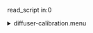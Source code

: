 read_script in:0<details><summary>diffuser-calibration.menu</summary><blockquote><pre>read_script in:0<details><summary>diffuser-calibration.cbk</summary><blockquote><pre>read_script in:0<details><summary>gain_high.rcp</summary><blockquote><pre>gain high
The above script included:0.0 seconds of data collection</pre></blockquote></details>read_script out {runTime} {runTime2}read_script in:0<details><summary>Exposure_80.rcp</summary><blockquote><pre>exposure 80
The above script included:0.0 seconds of data collection</pre></blockquote></details>read_script out {runTime} {runTime2}read_script in:0<details><summary>setupFlat.rcp</summary><blockquote><pre>diffuser  in
cover out
occ		out
shut	out
calib	out
The above script included:0.0 seconds of data collection</pre></blockquote></details>read_script out {runTime} {runTime2}read_script in:0<details><summary>setupDark.rcp</summary><blockquote><pre>shut	in
The above script included:0.0 seconds of data collection</pre></blockquote></details>read_script out {runTime} {runTime2}read_script in:0<details><summary>dark_01wave_1beam_16sums_10rep_BOTH.rcp</summary><blockquote><pre>shut	in
data	rcam	both	656.28	16
data	rcam	both	656.28	16
data	rcam	both	656.28	16
data	rcam	both	656.28	16
data	rcam	both	656.28	16
data	rcam	both	656.28	16
data	rcam	both	656.28	16
data	rcam	both	656.28	16
data	rcam	both	656.28	16
data	rcam	both	656.28	16
The above script included:54.2 seconds of data collection</pre></blockquote></details>read_script out {runTime} {runTime2}read_script in:0<details><summary>setupFlat.rcp</summary><blockquote><pre>diffuser  in
cover out
occ		out
shut	out
calib	out
The above script included:0.0 seconds of data collection</pre></blockquote></details>read_script out {runTime} {runTime2}read_script in:0<details><summary>530_FW.rcp</summary><blockquote><pre>prefilterrange 530
The above script included:0.0 seconds of data collection</pre></blockquote></details>read_script out {runTime} {runTime2}read_script in:0<details><summary>530_01wave_2beam_16sums_4rep_BOTH.rcp</summary><blockquote><pre>data	rcam	both	530.30	16
data	tcam	both	530.30	16
data	rcam	both	530.30	16
data	tcam	both	530.30	16
data	rcam	both	530.30	16
data	tcam	both	530.30	16
data	rcam	both	530.30	16
data	tcam	both	530.30	16
The above script included:43.36 seconds of data collection</pre></blockquote></details>read_script out {runTime} {runTime2}read_script in:0<details><summary>637_FW.rcp</summary><blockquote><pre>prefilterrange 637
The above script included:0.0 seconds of data collection</pre></blockquote></details>read_script out {runTime} {runTime2}read_script in:0<details><summary>637_01wave_2beam_16sums_4rep_BOTH.rcp</summary><blockquote><pre>data	rcam	both	637.40	16
data	tcam	both	637.40	16
data	rcam	both	637.40	16
data	tcam	both	637.40	16
data	rcam	both	637.40	16
data	tcam	both	637.40	16
data	rcam	both	637.40	16
data	tcam	both	637.40	16
The above script included:43.36 seconds of data collection</pre></blockquote></details>read_script out {runTime} {runTime2}read_script in:0<details><summary>656_FW.rcp</summary><blockquote><pre>prefilterrange 656
The above script included:0.0 seconds of data collection</pre></blockquote></details>read_script out {runTime} {runTime2}read_script in:0<details><summary>656_01wave_2beam_16sums_4rep_BOTH.rcp</summary><blockquote><pre>data	rcam	both	656.28	16
data	tcam	both	656.28	16
data	rcam	both	656.28	16
data	tcam	both	656.28	16
data	rcam	both	656.28	16
data	tcam	both	656.28	16
data	rcam	both	656.28	16
data	tcam	both	656.28	16
The above script included:43.36 seconds of data collection</pre></blockquote></details>read_script out {runTime} {runTime2}read_script in:0<details><summary>706_FW.rcp</summary><blockquote><pre>prefilterrange 706
The above script included:0.0 seconds of data collection</pre></blockquote></details>read_script out {runTime} {runTime2}read_script in:0<details><summary>706_01wave_2beam_16sums_4rep_BOTH.rcp</summary><blockquote><pre>data	rcam	both	706.20	16
data	tcam	both	706.20	16
data	rcam	both	706.20	16
data	tcam	both	706.20	16
data	rcam	both	706.20	16
data	tcam	both	706.20	16
data	rcam	both	706.20	16
data	tcam	both	706.20	16
The above script included:43.36 seconds of data collection</pre></blockquote></details>read_script out {runTime} {runTime2}read_script in:0<details><summary>789_FW.rcp</summary><blockquote><pre>prefilterrange 789
The above script included:0.0 seconds of data collection</pre></blockquote></details>read_script out {runTime} {runTime2}read_script in:0<details><summary>789_01wave_2beam_16sums_4rep_BOTH.rcp</summary><blockquote><pre>data	rcam	both	789.40	16
data	tcam	both	789.40	16
data	rcam	both	789.40	16
data	tcam	both	789.40	16
data	rcam	both	789.40	16
data	tcam	both	789.40	16
data	rcam	both	789.40	16
data	tcam	both	789.40	16
The above script included:43.36 seconds of data collection</pre></blockquote></details>read_script out {runTime} {runTime2}read_script in:0<details><summary>1074_FW.rcp</summary><blockquote><pre>prefilterrange 1074
The above script included:0.0 seconds of data collection</pre></blockquote></details>read_script out {runTime} {runTime2}read_script in:0<details><summary>1074_01wave_2beam_16sums_4rep_BOTH.rcp</summary><blockquote><pre>data	rcam	both	1074.70	16
data	tcam	both	1074.70	16
data	rcam	both	1074.70	16
data	tcam	both	1074.70	16
data	rcam	both	1074.70	16
data	tcam	both	1074.70	16
data	rcam	both	1074.70	16
data	tcam	both	1074.70	16
The above script included:43.36 seconds of data collection</pre></blockquote></details>read_script out {runTime} {runTime2}read_script in:0<details><summary>1079_FW.rcp</summary><blockquote><pre>prefilterrange 1079
The above script included:0.0 seconds of data collection</pre></blockquote></details>read_script out {runTime} {runTime2}read_script in:0<details><summary>1079_01wave_2beam_16sums_4rep_BOTH.rcp</summary><blockquote><pre>data	rcam	both	1079.80	16
data	tcam	both	1079.80	16
data	rcam	both	1079.80	16
data	tcam	both	1079.80	16
data	rcam	both	1079.80	16
data	tcam	both	1079.80	16
data	rcam	both	1079.80	16
data	tcam	both	1079.80	16
The above script included:43.36 seconds of data collection</pre></blockquote></details>read_script out {runTime} {runTime2}read_script in:0<details><summary>1083_FW.rcp</summary><blockquote><pre>prefilterrange 1083
The above script included:0.0 seconds of data collection</pre></blockquote></details>read_script out {runTime} {runTime2}read_script in:0<details><summary>1083_01wave_2beam_16sums_4rep_BOTH.rcp</summary><blockquote><pre>data	rcam	both	1083.00	16
data	tcam	both	1083.00	16
data	rcam	both	1083.00	16
data	tcam	both	1083.00	16
data	rcam	both	1083.00	16
data	tcam	both	1083.00	16
data	rcam	both	1083.00	16
data	tcam	both	1083.00	16
The above script included:43.36 seconds of data collection</pre></blockquote></details>read_script out {runTime} {runTime2}read_script in:0<details><summary>setupDark.rcp</summary><blockquote><pre>shut	in
The above script included:0.0 seconds of data collection</pre></blockquote></details>read_script out {runTime} {runTime2}read_script in:0<details><summary>dark_01wave_1beam_16sums_10rep_BOTH.rcp</summary><blockquote><pre>shut	in
data	rcam	both	656.28	16
data	rcam	both	656.28	16
data	rcam	both	656.28	16
data	rcam	both	656.28	16
data	rcam	both	656.28	16
data	rcam	both	656.28	16
data	rcam	both	656.28	16
data	rcam	both	656.28	16
data	rcam	both	656.28	16
data	rcam	both	656.28	16
The above script included:54.2 seconds of data collection</pre></blockquote></details>read_script out {runTime} {runTime2}read_script in:0<details><summary>setupND.rcp</summary><blockquote><pre>shut in
diffuser  out
nd in
cover out
occ		out
calib	out
shut	out
The above script included:0.0 seconds of data collection</pre></blockquote></details>read_script out {runTime} {runTime2}read_script in:0<details><summary>530_FW.rcp</summary><blockquote><pre>prefilterrange 530
The above script included:0.0 seconds of data collection</pre></blockquote></details>read_script out {runTime} {runTime2}read_script in:0<details><summary>530_01wave_2beam_16sums_4rep_BOTH.rcp</summary><blockquote><pre>data	rcam	both	530.30	16
data	tcam	both	530.30	16
data	rcam	both	530.30	16
data	tcam	both	530.30	16
data	rcam	both	530.30	16
data	tcam	both	530.30	16
data	rcam	both	530.30	16
data	tcam	both	530.30	16
The above script included:43.36 seconds of data collection</pre></blockquote></details>read_script out {runTime} {runTime2}read_script in:0<details><summary>637_FW.rcp</summary><blockquote><pre>prefilterrange 637
The above script included:0.0 seconds of data collection</pre></blockquote></details>read_script out {runTime} {runTime2}read_script in:0<details><summary>637_01wave_2beam_16sums_4rep_BOTH.rcp</summary><blockquote><pre>data	rcam	both	637.40	16
data	tcam	both	637.40	16
data	rcam	both	637.40	16
data	tcam	both	637.40	16
data	rcam	both	637.40	16
data	tcam	both	637.40	16
data	rcam	both	637.40	16
data	tcam	both	637.40	16
The above script included:43.36 seconds of data collection</pre></blockquote></details>read_script out {runTime} {runTime2}read_script in:0<details><summary>656_FW.rcp</summary><blockquote><pre>prefilterrange 656
The above script included:0.0 seconds of data collection</pre></blockquote></details>read_script out {runTime} {runTime2}read_script in:0<details><summary>656_01wave_2beam_16sums_4rep_BOTH.rcp</summary><blockquote><pre>data	rcam	both	656.28	16
data	tcam	both	656.28	16
data	rcam	both	656.28	16
data	tcam	both	656.28	16
data	rcam	both	656.28	16
data	tcam	both	656.28	16
data	rcam	both	656.28	16
data	tcam	both	656.28	16
The above script included:43.36 seconds of data collection</pre></blockquote></details>read_script out {runTime} {runTime2}read_script in:0<details><summary>706_FW.rcp</summary><blockquote><pre>prefilterrange 706
The above script included:0.0 seconds of data collection</pre></blockquote></details>read_script out {runTime} {runTime2}read_script in:0<details><summary>706_01wave_2beam_16sums_4rep_BOTH.rcp</summary><blockquote><pre>data	rcam	both	706.20	16
data	tcam	both	706.20	16
data	rcam	both	706.20	16
data	tcam	both	706.20	16
data	rcam	both	706.20	16
data	tcam	both	706.20	16
data	rcam	both	706.20	16
data	tcam	both	706.20	16
The above script included:43.36 seconds of data collection</pre></blockquote></details>read_script out {runTime} {runTime2}read_script in:0<details><summary>789_FW.rcp</summary><blockquote><pre>prefilterrange 789
The above script included:0.0 seconds of data collection</pre></blockquote></details>read_script out {runTime} {runTime2}read_script in:0<details><summary>789_01wave_2beam_16sums_4rep_BOTH.rcp</summary><blockquote><pre>data	rcam	both	789.40	16
data	tcam	both	789.40	16
data	rcam	both	789.40	16
data	tcam	both	789.40	16
data	rcam	both	789.40	16
data	tcam	both	789.40	16
data	rcam	both	789.40	16
data	tcam	both	789.40	16
The above script included:43.36 seconds of data collection</pre></blockquote></details>read_script out {runTime} {runTime2}read_script in:0<details><summary>1074_FW.rcp</summary><blockquote><pre>prefilterrange 1074
The above script included:0.0 seconds of data collection</pre></blockquote></details>read_script out {runTime} {runTime2}read_script in:0<details><summary>1074_01wave_2beam_16sums_4rep_BOTH.rcp</summary><blockquote><pre>data	rcam	both	1074.70	16
data	tcam	both	1074.70	16
data	rcam	both	1074.70	16
data	tcam	both	1074.70	16
data	rcam	both	1074.70	16
data	tcam	both	1074.70	16
data	rcam	both	1074.70	16
data	tcam	both	1074.70	16
The above script included:43.36 seconds of data collection</pre></blockquote></details>read_script out {runTime} {runTime2}read_script in:0<details><summary>1079_FW.rcp</summary><blockquote><pre>prefilterrange 1079
The above script included:0.0 seconds of data collection</pre></blockquote></details>read_script out {runTime} {runTime2}read_script in:0<details><summary>1079_01wave_2beam_16sums_4rep_BOTH.rcp</summary><blockquote><pre>data	rcam	both	1079.80	16
data	tcam	both	1079.80	16
data	rcam	both	1079.80	16
data	tcam	both	1079.80	16
data	rcam	both	1079.80	16
data	tcam	both	1079.80	16
data	rcam	both	1079.80	16
data	tcam	both	1079.80	16
The above script included:43.36 seconds of data collection</pre></blockquote></details>read_script out {runTime} {runTime2}read_script in:0<details><summary>1083_FW.rcp</summary><blockquote><pre>prefilterrange 1083
The above script included:0.0 seconds of data collection</pre></blockquote></details>read_script out {runTime} {runTime2}read_script in:0<details><summary>1083_01wave_2beam_16sums_4rep_BOTH.rcp</summary><blockquote><pre>data	rcam	both	1083.00	16
data	tcam	both	1083.00	16
data	rcam	both	1083.00	16
data	tcam	both	1083.00	16
data	rcam	both	1083.00	16
data	tcam	both	1083.00	16
data	rcam	both	1083.00	16
data	tcam	both	1083.00	16
The above script included:43.36 seconds of data collection</pre></blockquote></details>read_script out {runTime} {runTime2}read_script in:0<details><summary>setupDark.rcp</summary><blockquote><pre>shut	in
The above script included:0.0 seconds of data collection</pre></blockquote></details>read_script out {runTime} {runTime2}read_script in:0<details><summary>dark_01wave_1beam_16sums_10rep_BOTH.rcp</summary><blockquote><pre>shut	in
data	rcam	both	656.28	16
data	rcam	both	656.28	16
data	rcam	both	656.28	16
data	rcam	both	656.28	16
data	rcam	both	656.28	16
data	rcam	both	656.28	16
data	rcam	both	656.28	16
data	rcam	both	656.28	16
data	rcam	both	656.28	16
data	rcam	both	656.28	16
The above script included:54.2 seconds of data collection</pre></blockquote></details>read_script out {runTime} {runTime2}read_script in:0<details><summary>ND_OUT.rcp</summary><blockquote><pre>nd out
The above script included:0.0 seconds of data collection</pre></blockquote></details>read_script out {runTime} {runTime2}read_script in:0<details><summary>setupND.rcp</summary><blockquote><pre>shut in
diffuser  out
nd in
cover out
occ		out
calib	out
shut	out
The above script included:0.0 seconds of data collection</pre></blockquote></details>read_script out {runTime} {runTime2}read_script in:0<details><summary>530_01wave_2beam_16sums_4rep_BOTH.rcp</summary><blockquote><pre>data	rcam	both	530.30	16
data	tcam	both	530.30	16
data	rcam	both	530.30	16
data	tcam	both	530.30	16
data	rcam	both	530.30	16
data	tcam	both	530.30	16
data	rcam	both	530.30	16
data	tcam	both	530.30	16
The above script included:43.36 seconds of data collection</pre></blockquote></details>read_script out {runTime} {runTime2}read_script in:0<details><summary>637_FW.rcp</summary><blockquote><pre>prefilterrange 637
The above script included:0.0 seconds of data collection</pre></blockquote></details>read_script out {runTime} {runTime2}read_script in:0<details><summary>637_01wave_2beam_16sums_4rep_BOTH.rcp</summary><blockquote><pre>data	rcam	both	637.40	16
data	tcam	both	637.40	16
data	rcam	both	637.40	16
data	tcam	both	637.40	16
data	rcam	both	637.40	16
data	tcam	both	637.40	16
data	rcam	both	637.40	16
data	tcam	both	637.40	16
The above script included:43.36 seconds of data collection</pre></blockquote></details>read_script out {runTime} {runTime2}read_script in:0<details><summary>656_FW.rcp</summary><blockquote><pre>prefilterrange 656
The above script included:0.0 seconds of data collection</pre></blockquote></details>read_script out {runTime} {runTime2}read_script in:0<details><summary>656_01wave_2beam_16sums_4rep_BOTH.rcp</summary><blockquote><pre>data	rcam	both	656.28	16
data	tcam	both	656.28	16
data	rcam	both	656.28	16
data	tcam	both	656.28	16
data	rcam	both	656.28	16
data	tcam	both	656.28	16
data	rcam	both	656.28	16
data	tcam	both	656.28	16
The above script included:43.36 seconds of data collection</pre></blockquote></details>read_script out {runTime} {runTime2}read_script in:0<details><summary>706_FW.rcp</summary><blockquote><pre>prefilterrange 706
The above script included:0.0 seconds of data collection</pre></blockquote></details>read_script out {runTime} {runTime2}read_script in:0<details><summary>706_01wave_2beam_16sums_4rep_BOTH.rcp</summary><blockquote><pre>data	rcam	both	706.20	16
data	tcam	both	706.20	16
data	rcam	both	706.20	16
data	tcam	both	706.20	16
data	rcam	both	706.20	16
data	tcam	both	706.20	16
data	rcam	both	706.20	16
data	tcam	both	706.20	16
The above script included:43.36 seconds of data collection</pre></blockquote></details>read_script out {runTime} {runTime2}read_script in:0<details><summary>789_FW.rcp</summary><blockquote><pre>prefilterrange 789
The above script included:0.0 seconds of data collection</pre></blockquote></details>read_script out {runTime} {runTime2}read_script in:0<details><summary>789_01wave_2beam_16sums_4rep_BOTH.rcp</summary><blockquote><pre>data	rcam	both	789.40	16
data	tcam	both	789.40	16
data	rcam	both	789.40	16
data	tcam	both	789.40	16
data	rcam	both	789.40	16
data	tcam	both	789.40	16
data	rcam	both	789.40	16
data	tcam	both	789.40	16
The above script included:43.36 seconds of data collection</pre></blockquote></details>read_script out {runTime} {runTime2}read_script in:0<details><summary>1074_FW.rcp</summary><blockquote><pre>prefilterrange 1074
The above script included:0.0 seconds of data collection</pre></blockquote></details>read_script out {runTime} {runTime2}read_script in:0<details><summary>1074_01wave_2beam_16sums_4rep_BOTH.rcp</summary><blockquote><pre>data	rcam	both	1074.70	16
data	tcam	both	1074.70	16
data	rcam	both	1074.70	16
data	tcam	both	1074.70	16
data	rcam	both	1074.70	16
data	tcam	both	1074.70	16
data	rcam	both	1074.70	16
data	tcam	both	1074.70	16
The above script included:43.36 seconds of data collection</pre></blockquote></details>read_script out {runTime} {runTime2}read_script in:0<details><summary>1079_FW.rcp</summary><blockquote><pre>prefilterrange 1079
The above script included:0.0 seconds of data collection</pre></blockquote></details>read_script out {runTime} {runTime2}read_script in:0<details><summary>1079_01wave_2beam_16sums_4rep_BOTH.rcp</summary><blockquote><pre>data	rcam	both	1079.80	16
data	tcam	both	1079.80	16
data	rcam	both	1079.80	16
data	tcam	both	1079.80	16
data	rcam	both	1079.80	16
data	tcam	both	1079.80	16
data	rcam	both	1079.80	16
data	tcam	both	1079.80	16
The above script included:43.36 seconds of data collection</pre></blockquote></details>read_script out {runTime} {runTime2}read_script in:0<details><summary>1083_FW.rcp</summary><blockquote><pre>prefilterrange 1083
The above script included:0.0 seconds of data collection</pre></blockquote></details>read_script out {runTime} {runTime2}read_script in:0<details><summary>1083_01wave_2beam_16sums_4rep_BOTH.rcp</summary><blockquote><pre>data	rcam	both	1083.00	16
data	tcam	both	1083.00	16
data	rcam	both	1083.00	16
data	tcam	both	1083.00	16
data	rcam	both	1083.00	16
data	tcam	both	1083.00	16
data	rcam	both	1083.00	16
data	tcam	both	1083.00	16
The above script included:43.36 seconds of data collection</pre></blockquote></details>read_script out {runTime} {runTime2}read_script in:0<details><summary>setupDark.rcp</summary><blockquote><pre>shut	in
The above script included:0.0 seconds of data collection</pre></blockquote></details>read_script out {runTime} {runTime2}The above script included:0.0 seconds of data collection</pre></blockquote></details>read_script out {runTime} {runTime2}The above script included:0.0 seconds of data collection</pre></blockquote></details>